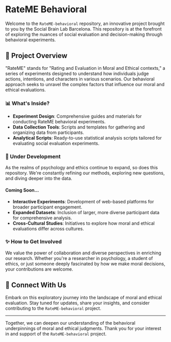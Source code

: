 # RateME Behavioral

Welcome to the `RateME-behavioral` repository, an innovative project brought to you by the Social Brain Lab Barcelona. This repository is at the forefront of exploring the nuances of social evaluation and decision-making through behavioral experiments.

## 🌟 Project Overview

"RateME" stands for "Rating and Evaluation in Moral and Ethical contexts," a series of experiments designed to understand how individuals judge actions, intentions, and characters in various scenarios. Our behavioral approach seeks to unravel the complex factors that influence our moral and ethical evaluations.

### 📊 What's Inside?

- **Experiment Design**: Comprehensive guides and materials for conducting RateME behavioral experiments.
- **Data Collection Tools**: Scripts and templates for gathering and organizing data from participants.
- **Analytical Scripts**: Ready-to-use statistical analysis scripts tailored for evaluating social evaluation experiments.

### 🚧 Under Development

As the realms of psychology and ethics continue to expand, so does this repository. We're constantly refining our methods, exploring new questions, and diving deeper into the data.

#### Coming Soon...

- **Interactive Experiments**: Development of web-based platforms for broader participant engagement.
- **Expanded Datasets**: Inclusion of larger, more diverse participant data for comprehensive analysis.
- **Cross-Cultural Studies**: Initiatives to explore how moral and ethical evaluations differ across cultures.

### ✨ How to Get Involved

We value the power of collaboration and diverse perspectives in enriching our research. Whether you're a researcher in psychology, a student of ethics, or just someone deeply fascinated by how we make moral decisions, your contributions are welcome.

## 🔗 Connect With Us

Embark on this exploratory journey into the landscape of moral and ethical evaluation. Stay tuned for updates, share your insights, and consider contributing to the `RateME-behavioral` project.

---

Together, we can deepen our understanding of the behavioral underpinnings of moral and ethical judgments. Thank you for your interest in and support of the `RateME-behavioral` project.
